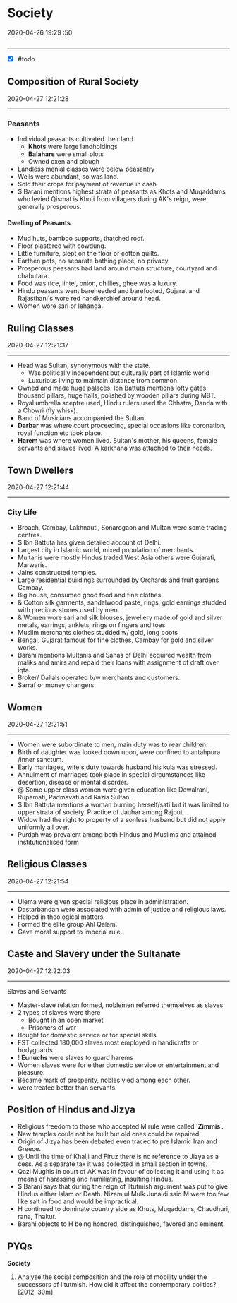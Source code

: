 # Society
2020-04-26 19:29 :50

```toc
```
---

- [x] #todo 


## Composition of Rural Society
2020-04-27 12:21:28

---

### Peasants
-   Individual peasants cultivated their land
    -   **Khots** were large landholdings
    -   **Balahars** were small plots
    -   Owned oxen and plough
-   Landless menial classes were below peasantry
-   Wells were abundant, so was land.
-   Sold their crops for payment of revenue in cash
- $  Barani mentions highest strata of peasants as Khots and Muqaddams who levied Qismat is Khoti from villagers during AK's reign, were generally prosperous.

#### Dwelling of Peasants
-   Mud huts, bamboo supports, thatched roof.
-   Floor plastered with cowdung.
-   Little furniture, slept on the floor or cotton quilts.
-   Earthen pots, no separate bathing place, no privacy.
-   Prosperous peasants had land around main structure, courtyard and chabutara.
-   Food was rice, lintel, onion, chillies, ghee was a luxury.
-   Hindu peasants went bareheaded and barefooted, Gujarat and Rajasthani's wore red handkerchief around head.
-   Women wore sari or lehanga.

## Ruling Classes
2020-04-27 12:21:37

---

-   Head was Sultan, synonymous with the state.
    -   Was politically independent but culturally part of Islamic world
    -   Luxurious living to maintain distance from common.
-   Owned and made huge palaces. Ibn Battuta mentions lofty gates, thousand pillars, huge halls, polished by wooden pillars during MBT.
-   Royal umbrella sceptre used, Hindu rulers used the Chhatra, Danda with a Chowri (fly whisk).
-   Band of Musicians accompanied the Sultan.
-   **Darbar** was where court proceeding, special occasions like coronation, royal function etc took place.
-   **Harem** was where women lived. Sultan's mother, his queens, female servants and slaves lived. A karkhana was attached to their needs.


## Town Dwellers
2020-04-27 12:21:44

---

### City Life
-   Broach, Cambay, Lakhnauti, Sonarogaon and Multan were some trading centres.
- $  Ibn Battuta has given detailed account of  Delhi.
-   Largest city in Islamic world, mixed population of merchants.
-   Multanis were mostly Hindus traded West Asia others were Gujarati, Marwaris.
-   Jains constructed temples.
-   Large residential buildings surrounded by Orchards and fruit gardens  Cambay.
-   Big house, consumed good food and fine clothes.
- &  Cotton silk garments, sandalwood paste, rings, gold earrings studded with precious stones used by men.
- &  Women wore sari and silk blouses, jewellery made of gold and silver metals, earrings, anklets, rings on fingers and toes
-   Muslim merchants clothes studded w/ gold, long boots
-   Bengal, Gujarat famous for fine clothes, Cambay for gold and silver works.
-   Barani mentions Multanis and Sahas of Delhi acquired wealth from maliks and amirs and repaid their loans with assignment of draft over iqta.
-   Broker/ Dallals operated b/w merchants and customers.
-   Sarraf or money changers.

## Women
2020-04-27 12:21:51

---
-   Women were subordinate to men, main duty was to rear children.
-   Birth of daughter was looked down upon, were confined to antahpura /inner sanctum.
-   Early marriages, wife's duty towards husband his kula was stressed.
-   Annulment of marriages took place in special circumstances like desertion, disease or mental disorder.
- @  Some upper class women were given education like Dewalrani, Rupamati, Padmavati and Razia Sultan.
- $ Ibn Battuta mentions a woman burning herself/sati but it was limited to upper strata of society. Practice of Jauhar among Rajput.
-   Widow had the right to property of a sonless husband but did not apply uniformly all over.
-   Purdah was prevalent among both Hindus and Muslims and attained institutionalised form


## Religious Classes
2020-04-27 12:21:54

---

-   Ulema were given special religious place in administration.
-   Dastarbandan were associated with admin of justice and religious laws.
-   Helped in theological matters.
-   Formed the elite group Ahl Qalam.
-   Gave moral support to imperial rule.


## Caste and Slavery under the Sultanate
2020-04-27 12:22:03

---

Slaves and Servants
-   Master-slave relation formed, noblemen referred themselves as slaves
-   2 types of slaves were there
    -   Bought in an open market
    -   Prisoners of war
-   Bought for domestic service or for special skills
-   FST collected 180,000 slaves most employed in handicrafts or bodyguards
- !   **Eunuchs** were slaves to guard harems
-   Women slaves were for either domestic service or entertainment and pleasure.
-   Became mark of prosperity, nobles vied among each other.
-   were treated better than servants.


## Position of Hindus and Jizya
- Religious freedom to those who accepted M rule were called '**Zimmis**'. 
- New temples could not be built but old ones could be repaired. 
- Origin of Jizya has been debated even traced to pre Islamic Iran and Greece.
- @ Until the time of Khalji and Firuz there is no reference to Jizya as a cess. As a separate tax it was collected in small section in towns.
-  Qazi Mughis in court of AK was in favour of collecting it and using it as means of harassing and humiliating, insulting Hindus. 
- $  Barani says that during the reign of Iltutmish argument was put to give Hindus either Islam or Death. Nizam ul Mulk Junaidi said M were too few like salt in food and would be impractical.
-  H continued to dominate country side as Khuts, Muqaddams, Chaudhuri, rana, Thakur.
- Barani objects to H being honored, distinguished, favored and eminent.

## PYQs

**Society**

1. Analyse the social composition and the role of mobility under the successors of Iltutmish. How did it affect the contemporary politics? [2012, 30m]

```ad-Answer

```